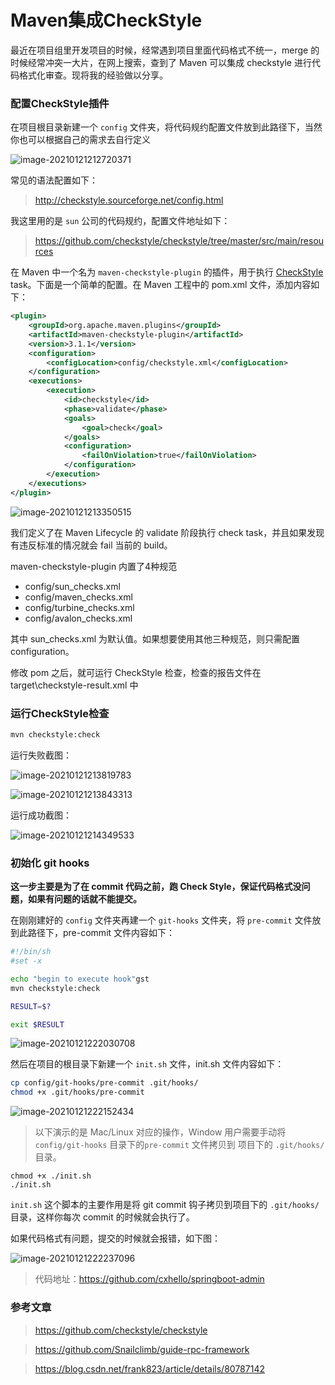 # Maven集成CheckStyle

最近在项目组里开发项目的时候，经常遇到项目里面代码格式不统一，merge 的时候经常冲突一大片，在网上搜索，查到了 Maven 可以集成 checkstyle 进行代码格式化审查。现将我的经验做以分享。

### 配置CheckStyle插件

在项目根目录新建一个 `config` 文件夹，将代码规约配置文件放到此路径下，当然你也可以根据自己的需求去自行定义

![image-20210121212720371](https://cxhello.oss-cn-beijing.aliyuncs.com/image/image-20210121212720371.png)

常见的语法配置如下：

> http://checkstyle.sourceforge.net/config.html

我这里用的是 `sun` 公司的代码规约，配置文件地址如下：

> https://github.com/checkstyle/checkstyle/tree/master/src/main/resources

在 Maven 中一个名为 `maven-checkstyle-plugin` 的插件，用于执行 [CheckStyle](http://checkstyle.sourceforge.net/) task。下面是一个简单的配置。在 Maven 工程中的 pom.xml 文件，添加内容如下：

```xml
<plugin>
	<groupId>org.apache.maven.plugins</groupId>
	<artifactId>maven-checkstyle-plugin</artifactId>
	<version>3.1.1</version>
	<configuration>
		<configLocation>config/checkstyle.xml</configLocation>
	</configuration>
	<executions>
		<execution>
			<id>checkstyle</id>
			<phase>validate</phase>
			<goals>
				<goal>check</goal>
			</goals>
			<configuration>
				<failOnViolation>true</failOnViolation>
			</configuration>
		</execution>
	</executions>
</plugin>
```

![image-20210121213350515](https://cxhello.oss-cn-beijing.aliyuncs.com/image/image-20210121213350515.png)

我们定义了在 Maven Lifecycle 的 validate 阶段执行 check task，并且如果发现有违反标准的情况就会 fail 当前的 build。

maven-checkstyle-plugin 内置了4种规范

- config/sun_checks.xml
- config/maven_checks.xml
- config/turbine_checks.xml
- config/avalon_checks.xml

其中 sun_checks.xml 为默认值。如果想要使用其他三种规范，则只需配置 configuration。

修改 pom 之后，就可运行 CheckStyle 检查，检查的报告文件在 target\checkstyle-result.xml 中

### 运行CheckStyle检查

```bash
mvn checkstyle:check
```

运行失败截图：

![image-20210121213819783](https://cxhello.oss-cn-beijing.aliyuncs.com/image/image-20210121213819783.png)

![image-20210121213843313](https://cxhello.oss-cn-beijing.aliyuncs.com/image/image-20210121213843313.png)

运行成功截图：

![image-20210121214349533](https://cxhello.oss-cn-beijing.aliyuncs.com/image/image-20210121214349533.png)

### 初始化 git hooks

**这一步主要是为了在 commit 代码之前，跑 Check Style，保证代码格式没问题，如果有问题的话就不能提交。**

在刚刚建好的 `config` 文件夹再建一个 `git-hooks` 文件夹，将 `pre-commit` 文件放到此路径下，pre-commit 文件内容如下：

```bash
#!/bin/sh
#set -x

echo "begin to execute hook"gst
mvn checkstyle:check

RESULT=$?

exit $RESULT
```

![image-20210121222030708](https://cxhello.oss-cn-beijing.aliyuncs.com/image/image-20210121222030708.png)

然后在项目的根目录下新建一个 `init.sh` 文件，init.sh 文件内容如下：

```bash
cp config/git-hooks/pre-commit .git/hooks/
chmod +x .git/hooks/pre-commit
```

![image-20210121222152434](https://cxhello.oss-cn-beijing.aliyuncs.com/image/image-20210121222152434.png)

> 以下演示的是 Mac/Linux 对应的操作，Window 用户需要手动将 `config/git-hooks` 目录下的`pre-commit` 文件拷贝到 项目下的 `.git/hooks/` 目录。

```
chmod +x ./init.sh
./init.sh
```

`init.sh` 这个脚本的主要作用是将 git commit 钩子拷贝到项目下的 `.git/hooks/` 目录，这样你每次 commit 的时候就会执行了。

如果代码格式有问题，提交的时候就会报错，如下图：

![image-20210121222237096](https://cxhello.oss-cn-beijing.aliyuncs.com/image/image-20210121222237096.png)

> 代码地址：https://github.com/cxhello/springboot-admin

### 参考文章

> https://github.com/checkstyle/checkstyle

> https://github.com/Snailclimb/guide-rpc-framework

> https://blog.csdn.net/frank823/article/details/80787142
